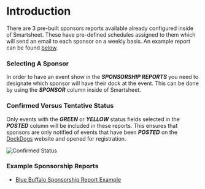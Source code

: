 # Introduction

There are 3 pre-built sponsors reports available already configured inside of Smartsheet. These have pre-defined schedules assigned to them which will send an email to each sponsor on a weekly basis. An example report can be found [below](pre-built-sponsors-report.md#example-sponsorship-reports). 

### Selecting A Sponsor

In order to have an event show in the **_SPONSORSHIP REPORTS_** you need to designate which sponsor will have their dock at the event. This can be done by using the **_SPONSOR_** column inside of Smartsheet. 

### Confirmed Versus Tentative Status

Only events with the **_GREEN_** or **_YELLOW_** status fields selected in the **_POSTED_** column will be included in these reports. This ensures that sponsors are only notified of events that have been **_POSTED_** on the [DockDogs](http://dockdogs.com) website and opened for registration.

![Confirmed Status](https://bitbucket.org/dockdogs/dockdogs-scheduling/downloads/screenshot10-22-1516.32.png)



### Example Sponsorship Reports
* [Blue Buffalo Sponsorship Report Example](https://docs.google.com/spreadsheets/d/1bNgFzr_2U_aZ91WsyanoMjtdw8eKldayPXNccCdtQms/edit#gid=951212036)